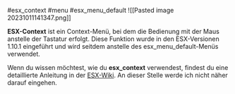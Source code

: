 #esx_context #menu #esx_menu_default 
![[Pasted image 20231011141347.png]]

**ESX-Context** ist ein Context-Menü, bei dem die Bedienung mit der Maus anstelle der Tastatur erfolgt. Diese Funktion wurde in den ESX-Versionen 1.10.1 eingeführt und wird seitdem anstelle des esx_menu_default-Menüs verwendet.

Wenn du wissen möchtest, wie du **esx_context** verwendest, findest du eine detaillierte Anleitung in der [ESX-Wiki](https://documentation.esx-framework.org/addons/esx_context/using_menu/). An dieser Stelle werde ich nicht näher darauf eingehen.
